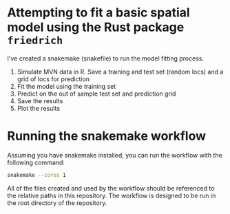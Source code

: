 # Attempting to fit a basic spatial model using the Rust package `friedrich` 

I've created a snakemake (snakefile) to run the model fitting process.

1) Simulate MVN data in R. Save a training and test set (random locs) and a grid of locs for prediction
2) Fit the model using the training set
3) Predict on the out of sample test set and prediction grid
4) Save the results
5) Plot the results


# Running the snakemake workflow
Assuming you have snakemake installed, you can run the workflow with the following command:

```bash
snakemake --cores 1
```

All of the files created and used by the workflow should be referenced to the relative paths in this repository. The workflow is designed to be run in the root directory of the repository.


